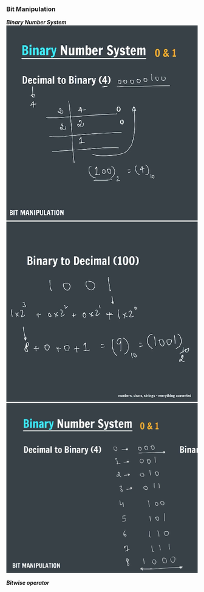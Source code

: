 ### Bit Manipulation

**_Binary Number System_**
![number system](image.png)
![number system](image1.png)
![number system](image2.png)

**_Bitwise operator_**
